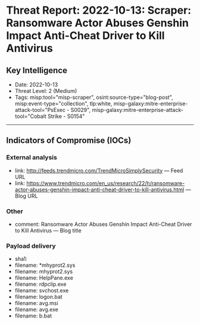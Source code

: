 # Threat Report: 2022-10-13: Scraper: Ransomware Actor Abuses Genshin Impact Anti-Cheat Driver to Kill Antivirus


## Key Intelligence
* Date: 2022-10-13
* Threat Level: 2 (Medium)
* Tags: misp:tool="misp-scraper", osint:source-type="blog-post", misp:event-type="collection", tlp:white, misp-galaxy:mitre-enterprise-attack-tool="PsExec - S0029", misp-galaxy:mitre-enterprise-attack-tool="Cobalt Strike - S0154"

---

## Indicators of Compromise (IOCs)
### External analysis
* link: http://feeds.trendmicro.com/TrendMicroSimplySecurity — Feed URL
* link: https://www.trendmicro.com/en_us/research/22/h/ransomware-actor-abuses-genshin-impact-anti-cheat-driver-to-kill-antivirus.html — Blog URL

### Other
* comment: Ransomware Actor Abuses Genshin Impact Anti-Cheat Driver to Kill Antivirus — Blog title

### Payload delivery
* sha1: <sha1>
* filename: *mhyprot2.sys
* filename: mhyprot2.sys
* filename: HelpPane.exe
* filename: rdpclip.exe
* filename: svchost.exe
* filename: logon.bat
* filename: avg.msi
* filename: avg.exe
* filename: b.bat
